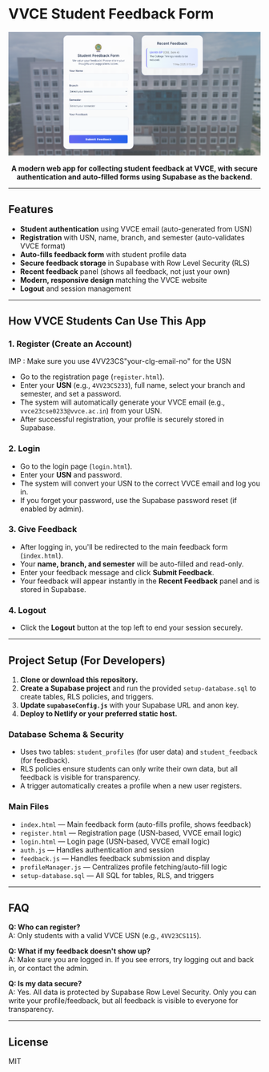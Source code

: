 # VVCE Student Feedback Form

<img src="./demo.png">

<p align="center"><strong>A modern web app for collecting student feedback at VVCE, with secure authentication and auto-filled forms using Supabase as the backend.</strong></p>

---

## Features
- **Student authentication** using VVCE email (auto-generated from USN)
- **Registration** with USN, name, branch, and semester (auto-validates VVCE format)
- **Auto-fills feedback form** with student profile data
- **Secure feedback storage** in Supabase with Row Level Security (RLS)
- **Recent feedback** panel (shows all feedback, not just your own)
- **Modern, responsive design** matching the VVCE website
- **Logout** and session management

---

## How VVCE Students Can Use This App

### 1. Register (Create an Account)
IMP : Make sure you use 4VV23CS"your-clg-email-no" for the USN 
- Go to the registration page (`register.html`).
- Enter your **USN** (e.g., `4VV23CS233`), full name, select your branch and semester, and set a password.
- The system will automatically generate your VVCE email (e.g., `vvce23cse0233@vvce.ac.in`) from your USN.
- After successful registration, your profile is securely stored in Supabase.

### 2. Login
- Go to the login page (`login.html`).
- Enter your **USN** and password.
- The system will convert your USN to the correct VVCE email and log you in.
- If you forget your password, use the Supabase password reset (if enabled by admin).

### 3. Give Feedback
- After logging in, you'll be redirected to the main feedback form (`index.html`).
- Your **name, branch, and semester** will be auto-filled and read-only.
- Enter your feedback message and click **Submit Feedback**.
- Your feedback will appear instantly in the **Recent Feedback** panel and is stored in Supabase.

### 4. Logout
- Click the **Logout** button at the top left to end your session securely.

---

## Project Setup (For Developers)

1. **Clone or download this repository.**
2. **Create a Supabase project** and run the provided `setup-database.sql` to create tables, RLS policies, and triggers.
3. **Update `supabaseConfig.js`** with your Supabase URL and anon key.
4. **Deploy to Netlify or your preferred static host.**

### Database Schema & Security
- Uses two tables: `student_profiles` (for user data) and `student_feedback` (for feedback).
- RLS policies ensure students can only write their own data, but all feedback is visible for transparency.
- A trigger automatically creates a profile when a new user registers.

### Main Files
- `index.html` — Main feedback form (auto-fills profile, shows feedback)
- `register.html` — Registration page (USN-based, VVCE email logic)
- `login.html` — Login page (USN-based, VVCE email logic)
- `auth.js` — Handles authentication and session
- `feedback.js` — Handles feedback submission and display
- `profileManager.js` — Centralizes profile fetching/auto-fill logic
- `setup-database.sql` — All SQL for tables, RLS, and triggers

---

## FAQ

**Q: Who can register?**  
A: Only students with a valid VVCE USN (e.g., `4VV23CS115`).

**Q: What if my feedback doesn't show up?**  
A: Make sure you are logged in. If you see errors, try logging out and back in, or contact the admin.

**Q: Is my data secure?**  
A: Yes. All data is protected by Supabase Row Level Security. Only you can write your profile/feedback, but all feedback is visible to everyone for transparency.

---

## License
MIT
